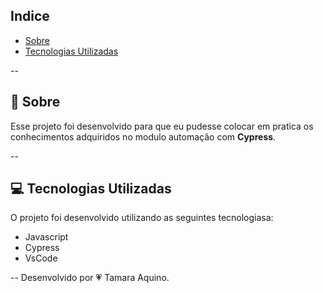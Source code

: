 ## Indice
- [Sobre](#-sobre)
- [Tecnologias Utilizadas](#-tecnologias-utilizadas)

--

## 📣 Sobre

Esse projeto foi desenvolvido para que eu pudesse colocar em pratica os conhecimentos adquiridos no modulo automação com **Cypress**.

--
## 💻 Tecnologias Utilizadas

O projeto foi desenvolvido utilizando as seguintes tecnologiasa:

- Javascript
- Cypress
- VsCode 

--
Desenvolvido por 💗 Tamara Aquino.
